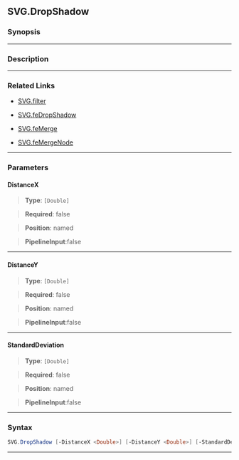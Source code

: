 
SVG.DropShadow
--------------
### Synopsis


---
### Description
---
### Related Links
* [SVG.filter](SVG.filter.md)



* [SVG.feDropShadow](SVG.feDropShadow.md)



* [SVG.feMerge](SVG.feMerge.md)



* [SVG.feMergeNode](SVG.feMergeNode.md)



---
### Parameters
#### **DistanceX**

> **Type**: ```[Double]```

> **Required**: false

> **Position**: named

> **PipelineInput**:false



---
#### **DistanceY**

> **Type**: ```[Double]```

> **Required**: false

> **Position**: named

> **PipelineInput**:false



---
#### **StandardDeviation**

> **Type**: ```[Double]```

> **Required**: false

> **Position**: named

> **PipelineInput**:false



---
### Syntax
```PowerShell
SVG.DropShadow [-DistanceX <Double>] [-DistanceY <Double>] [-StandardDeviation <Double>] [<CommonParameters>]
```
---


